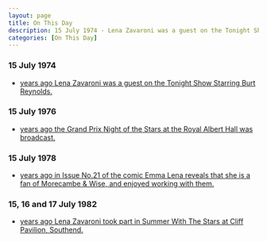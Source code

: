 ```yaml
---
layout: page
title: On This Day
description: 15 July 1974 - Lena Zavaroni was a guest on the Tonight Show Starring Burt Reynolds. 15 July 1976 - The Grand Prix Night of the Stars at the Royal Albert Hall was broadcast. 15 July 1978 - n Issue No.21 of the comic Emma Lena reveals that she is a fan of Morecambe & Wise, and enjoyed working with them. 15, 16 and 17  July 1982 - Lena Zavaroni took part in Summer With The Stars at Cliff Pavilion, Southend.
categories: [On This Day]
---
```


### 15 July 1974
* [<span id="age1"></span> years ago Lena Zavaroni was a guest on the Tonight Show Starring Burt Reynolds.](/us%20television/1974/07/15/the-tonight-show-starring-johnny-carson.html)

### 15 July 1976
* [<span id="age2"></span> years ago the Grand Prix Night of the Stars at the Royal Albert Hall was broadcast.](/bbc%20one/1976/07/15/the-grand-prix-night-of-the-stars.html)

### 15 July 1978
* [<span id="age3"></span> years ago in Issue No.21 of the comic Emma Lena reveals that she is a fan of Morecambe & Wise, and enjoyed working with them.](/comics/emma/1978/07/15/emma.html)

### 15, 16 and 17  July 1982
* [<span id="age4"></span> years ago Lena Zavaroni took part in Summer With The Stars at Cliff Pavilion, Southend.](/theatre/southend/1982/07/15/summer-with-the-stars.html)

<!-- Script for calculating number of years ago -->
<script>
var dob = '19740715';
var year = Number(dob.substr(0, 4));
var month = Number(dob.substr(4, 2)) - 1;
var day = Number(dob.substr(6, 2));
var today = new Date();
var age1 = today.getFullYear() - year;
if (today.getMonth() < month || (today.getMonth() == month && today.getDate() < day)) {
age1--;
}
document.getElementById("age1").innerHTML=age1;

var dob = '19760715';
var year = Number(dob.substr(0, 4));
var month = Number(dob.substr(4, 2)) - 1;
var day = Number(dob.substr(6, 2));
var today = new Date();
var age2 = today.getFullYear() - year;
if (today.getMonth() < month || (today.getMonth() == month && today.getDate() < day)) {
age2--;
}
document.getElementById("age2").innerHTML=age2;

var dob = '19780715';
var year = Number(dob.substr(0, 4));
var month = Number(dob.substr(4, 2)) - 1;
var day = Number(dob.substr(6, 2));
var today = new Date();
var age3 = today.getFullYear() - year;
if (today.getMonth() < month || (today.getMonth() == month && today.getDate() < day)) {
age3--;
}
document.getElementById("age3").innerHTML=age3;

var dob = '19820715';
var year = Number(dob.substr(0, 4));
var month = Number(dob.substr(4, 2)) - 1;
var day = Number(dob.substr(6, 2));
var today = new Date();
var age4 = today.getFullYear() - year;
if (today.getMonth() < month || (today.getMonth() == month && today.getDate() < day)) {
age4--;
}
document.getElementById("age4").innerHTML=age4;
</script>

